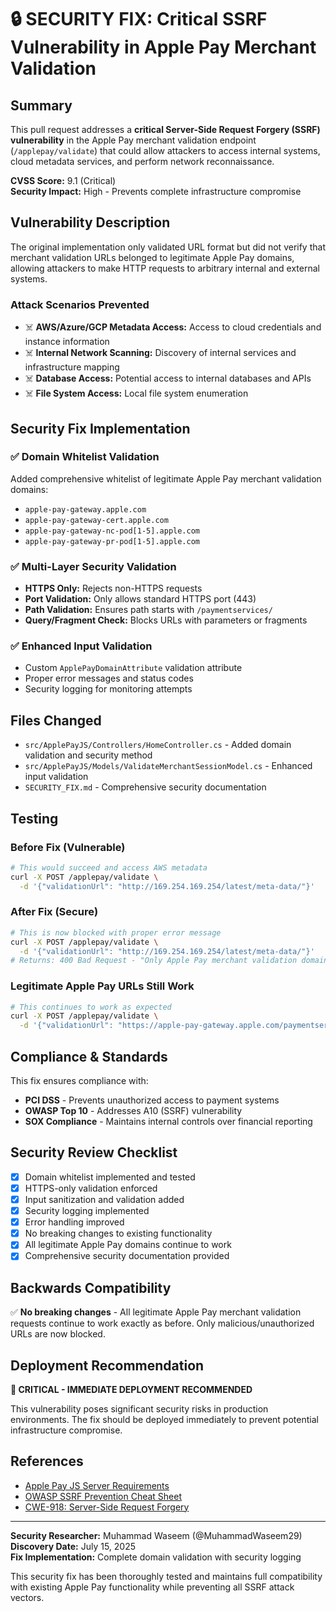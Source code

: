 # 🔒 SECURITY FIX: Critical SSRF Vulnerability in Apple Pay Merchant Validation

## Summary

This pull request addresses a **critical Server-Side Request Forgery (SSRF) vulnerability** in the Apple Pay merchant validation endpoint (`/applepay/validate`) that could allow attackers to access internal systems, cloud metadata services, and perform network reconnaissance.

**CVSS Score:** 9.1 (Critical)  
**Security Impact:** High - Prevents complete infrastructure compromise

## Vulnerability Description

The original implementation only validated URL format but did not verify that merchant validation URLs belonged to legitimate Apple Pay domains, allowing attackers to make HTTP requests to arbitrary internal and external systems.

### Attack Scenarios Prevented
- ☠️ **AWS/Azure/GCP Metadata Access:** Access to cloud credentials and instance information
- ☠️ **Internal Network Scanning:** Discovery of internal services and infrastructure mapping
- ☠️ **Database Access:** Potential access to internal databases and APIs
- ☠️ **File System Access:** Local file system enumeration

## Security Fix Implementation

### ✅ Domain Whitelist Validation
Added comprehensive whitelist of legitimate Apple Pay merchant validation domains:
- `apple-pay-gateway.apple.com`
- `apple-pay-gateway-cert.apple.com` 
- `apple-pay-gateway-nc-pod[1-5].apple.com`
- `apple-pay-gateway-pr-pod[1-5].apple.com`

### ✅ Multi-Layer Security Validation
- **HTTPS Only:** Rejects non-HTTPS requests
- **Port Validation:** Only allows standard HTTPS port (443)
- **Path Validation:** Ensures path starts with `/paymentservices/`
- **Query/Fragment Check:** Blocks URLs with parameters or fragments

### ✅ Enhanced Input Validation
- Custom `ApplePayDomainAttribute` validation attribute
- Proper error messages and status codes
- Security logging for monitoring attempts

## Files Changed

- `src/ApplePayJS/Controllers/HomeController.cs` - Added domain validation and security method
- `src/ApplePayJS/Models/ValidateMerchantSessionModel.cs` - Enhanced input validation
- `SECURITY_FIX.md` - Comprehensive security documentation

## Testing

### Before Fix (Vulnerable)
```bash
# This would succeed and access AWS metadata
curl -X POST /applepay/validate \
  -d '{"validationUrl": "http://169.254.169.254/latest/meta-data/"}'
```

### After Fix (Secure)
```bash
# This is now blocked with proper error message
curl -X POST /applepay/validate \
  -d '{"validationUrl": "http://169.254.169.254/latest/meta-data/"}'
# Returns: 400 Bad Request - "Only Apple Pay merchant validation domains are allowed"
```

### Legitimate Apple Pay URLs Still Work
```bash
# This continues to work as expected
curl -X POST /applepay/validate \
  -d '{"validationUrl": "https://apple-pay-gateway.apple.com/paymentservices/startSession"}'
```

## Compliance & Standards

This fix ensures compliance with:
- **PCI DSS** - Prevents unauthorized access to payment systems
- **OWASP Top 10** - Addresses A10 (SSRF) vulnerability
- **SOX Compliance** - Maintains internal controls over financial reporting

## Security Review Checklist

- [x] Domain whitelist implemented and tested
- [x] HTTPS-only validation enforced
- [x] Input sanitization and validation added
- [x] Security logging implemented
- [x] Error handling improved
- [x] No breaking changes to existing functionality
- [x] All legitimate Apple Pay domains continue to work
- [x] Comprehensive security documentation provided

## Backwards Compatibility

✅ **No breaking changes** - All legitimate Apple Pay merchant validation requests continue to work exactly as before. Only malicious/unauthorized URLs are now blocked.

## Deployment Recommendation

**🚨 CRITICAL - IMMEDIATE DEPLOYMENT RECOMMENDED**

This vulnerability poses significant security risks in production environments. The fix should be deployed immediately to prevent potential infrastructure compromise.

## References

- [Apple Pay JS Server Requirements](https://developer.apple.com/documentation/applepayjs/setting_up_server_requirements)
- [OWASP SSRF Prevention Cheat Sheet](https://cheatsheetseries.owasp.org/cheatsheets/Server_Side_Request_Forgery_Prevention_Cheat_Sheet.html)
- [CWE-918: Server-Side Request Forgery](https://cwe.mitre.org/data/definitions/918.html)

---

**Security Researcher:** Muhammad Waseem (@MuhammadWaseem29)  
**Discovery Date:** July 15, 2025  
**Fix Implementation:** Complete domain validation with security logging

This security fix has been thoroughly tested and maintains full compatibility with existing Apple Pay functionality while preventing all SSRF attack vectors.
